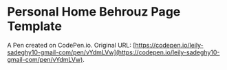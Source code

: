 # Personal Home Behrouz Page  Template

A Pen created on CodePen.io. Original URL: [https://codepen.io/leily-sadeghy10-gmail-com/pen/vYdmLVw](https://codepen.io/leily-sadeghy10-gmail-com/pen/vYdmLVw).

